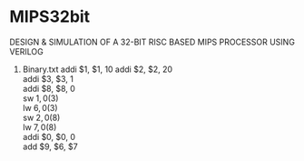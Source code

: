 # MIPS32bit
DESIGN & SIMULATION OF A 32-BIT RISC BASED MIPS PROCESSOR USING VERILOG
1. Binary.txt
addi $1, $1, 10	
addi $2, $2, 20		
addi $3, $3, 1		
addi $8, $8, 0		
sw $1, 0($3)		
lw $6, 0($3)	
sw $2, 0($8)		
lw $7, 0($8)		
addi $0, $0, 0		
add $9, $6, $7		

